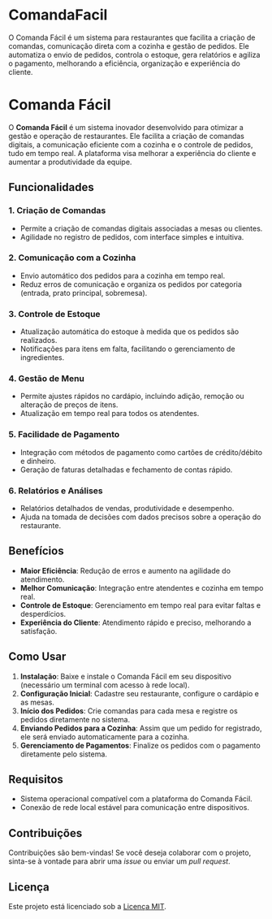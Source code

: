 # ComandaFacil
O Comanda Fácil é um sistema para restaurantes que facilita a criação de comandas, comunicação direta com a cozinha e gestão de pedidos. Ele automatiza o envio de pedidos, controla o estoque, gera relatórios e agiliza o pagamento, melhorando a eficiência, organização e experiência do cliente.
# Comanda Fácil

O **Comanda Fácil** é um sistema inovador desenvolvido para otimizar a gestão e operação de restaurantes. Ele facilita a criação de comandas digitais, a comunicação eficiente com a cozinha e o controle de pedidos, tudo em tempo real. A plataforma visa melhorar a experiência do cliente e aumentar a produtividade da equipe.

## Funcionalidades

### 1. **Criação de Comandas**
- Permite a criação de comandas digitais associadas a mesas ou clientes.
- Agilidade no registro de pedidos, com interface simples e intuitiva.

### 2. **Comunicação com a Cozinha**
- Envio automático dos pedidos para a cozinha em tempo real.
- Reduz erros de comunicação e organiza os pedidos por categoria (entrada, prato principal, sobremesa).

### 3. **Controle de Estoque**
- Atualização automática do estoque à medida que os pedidos são realizados.
- Notificações para itens em falta, facilitando o gerenciamento de ingredientes.

### 4. **Gestão de Menu**
- Permite ajustes rápidos no cardápio, incluindo adição, remoção ou alteração de preços de itens.
- Atualização em tempo real para todos os atendentes.

### 5. **Facilidade de Pagamento**
- Integração com métodos de pagamento como cartões de crédito/débito e dinheiro.
- Geração de faturas detalhadas e fechamento de contas rápido.

### 6. **Relatórios e Análises**
- Relatórios detalhados de vendas, produtividade e desempenho.
- Ajuda na tomada de decisões com dados precisos sobre a operação do restaurante.

## Benefícios

- **Maior Eficiência**: Redução de erros e aumento na agilidade do atendimento.
- **Melhor Comunicação**: Integração entre atendentes e cozinha em tempo real.
- **Controle de Estoque**: Gerenciamento em tempo real para evitar faltas e desperdícios.
- **Experiência do Cliente**: Atendimento rápido e preciso, melhorando a satisfação.

## Como Usar

1. **Instalação**: Baixe e instale o Comanda Fácil em seu dispositivo (necessário um terminal com acesso à rede local).
2. **Configuração Inicial**: Cadastre seu restaurante, configure o cardápio e as mesas.
3. **Início dos Pedidos**: Crie comandas para cada mesa e registre os pedidos diretamente no sistema.
4. **Enviando Pedidos para a Cozinha**: Assim que um pedido for registrado, ele será enviado automaticamente para a cozinha.
5. **Gerenciamento de Pagamentos**: Finalize os pedidos com o pagamento diretamente pelo sistema.

## Requisitos

- Sistema operacional compatível com a plataforma do Comanda Fácil.
- Conexão de rede local estável para comunicação entre dispositivos.

## Contribuições

Contribuições são bem-vindas! Se você deseja colaborar com o projeto, sinta-se à vontade para abrir uma *issue* ou enviar um *pull request*.

## Licença

Este projeto está licenciado sob a [Licença MIT](LICENSE).
